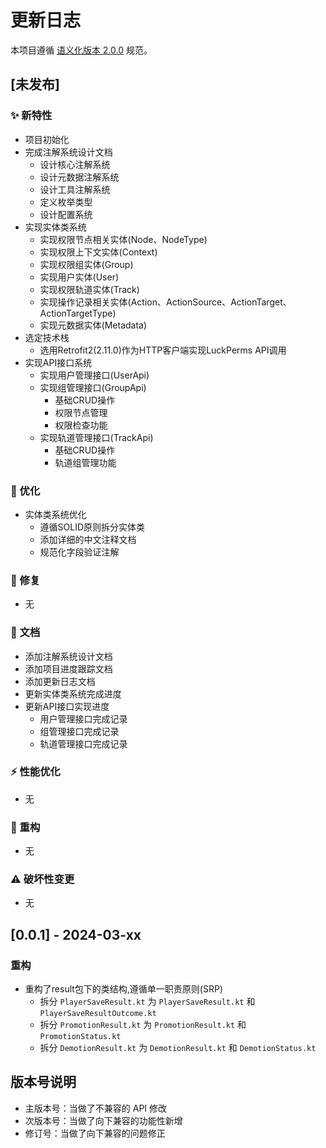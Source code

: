 # 更新日志

本项目遵循 [语义化版本 2.0.0](https://semver.org/lang/zh-CN/) 规范。

## [未发布]

### ✨ 新特性
- 项目初始化
- 完成注解系统设计文档
  - 设计核心注解系统
  - 设计元数据注解系统
  - 设计工具注解系统
  - 定义枚举类型
  - 设计配置系统
- 实现实体类系统
  - 实现权限节点相关实体(Node、NodeType)
  - 实现权限上下文实体(Context)
  - 实现权限组实体(Group)
  - 实现用户实体(User)
  - 实现权限轨道实体(Track)
  - 实现操作记录相关实体(Action、ActionSource、ActionTarget、ActionTargetType)
  - 实现元数据实体(Metadata)
- 选定技术栈
  - 选用Retrofit2(2.11.0)作为HTTP客户端实现LuckPerms API调用
- 实现API接口系统
  - 实现用户管理接口(UserApi)
  - 实现组管理接口(GroupApi)
    - 基础CRUD操作
    - 权限节点管理
    - 权限检查功能
  - 实现轨道管理接口(TrackApi)
    - 基础CRUD操作
    - 轨道组管理功能

### 🔧 优化
- 实体类系统优化
  - 遵循SOLID原则拆分实体类
  - 添加详细的中文注释文档
  - 规范化字段验证注解

### 🐛 修复
- 无

### 📝 文档
- 添加注解系统设计文档
- 添加项目进度跟踪文档
- 添加更新日志文档
- 更新实体类系统完成进度
- 更新API接口实现进度
  - 用户管理接口完成记录
  - 组管理接口完成记录
  - 轨道管理接口完成记录

### ⚡️ 性能优化
- 无

### 🔨 重构
- 无

### ⚠️ 破坏性变更
- 无

## [0.0.1] - 2024-03-xx

### 重构
- 重构了result包下的类结构,遵循单一职责原则(SRP)
  - 拆分 `PlayerSaveResult.kt` 为 `PlayerSaveResult.kt` 和 `PlayerSaveResultOutcome.kt`
  - 拆分 `PromotionResult.kt` 为 `PromotionResult.kt` 和 `PromotionStatus.kt` 
  - 拆分 `DemotionResult.kt` 为 `DemotionResult.kt` 和 `DemotionStatus.kt`

## 版本号说明

- 主版本号：当做了不兼容的 API 修改
- 次版本号：当做了向下兼容的功能性新增
- 修订号：当做了向下兼容的问题修正 